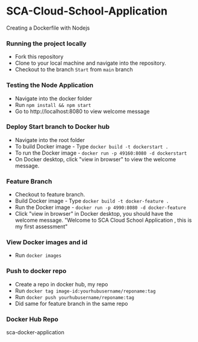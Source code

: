 # SCA-Cloud-School-Application
  Creating a Dockerfile with Nodejs

### Running the project locally
- Fork this repository
- Clone to your local machine and navigate into the repository.
- Checkout to the branch `Start` from `main` branch

### Testing the Node Application
- Navigate into the docker folder
- Run `npm install && npm start` 
- Go to http://localhost:8080 to view welcome message


### Deploy Start branch to Docker hub
- Navigate into the root folder
- To build Docker image - Type  `docker build -t dockerstart .` 
- To run the Docker image - `docker run -p 49160:8080 -d dockerstart`
- On Docker desktop, click "view in browser" to view the welcome message.

### Feature Branch
- Checkout to feature branch.
- Build Docker image - Type  `docker build -t docker-feature .` 
- Run the Docker image - `docker run -p 4990:8080 -d docker-feature`
- Click "view in browser" in Docker desktop, you should have the welcome message. "Welcome to SCA Cloud School Application , this is my first assessment"

### View Docker images and id
- Run `docker images`

### Push to docker repo
- Create a repo in docker hub, my repo 
- Run `docker tag image-id:yourhubusername/reponame:tag` 
- Run `docker push yourhubusername/reponame:tag`
- Did same for feature branch in the same repo


### Docker Hub Repo
sca-docker-application
 

